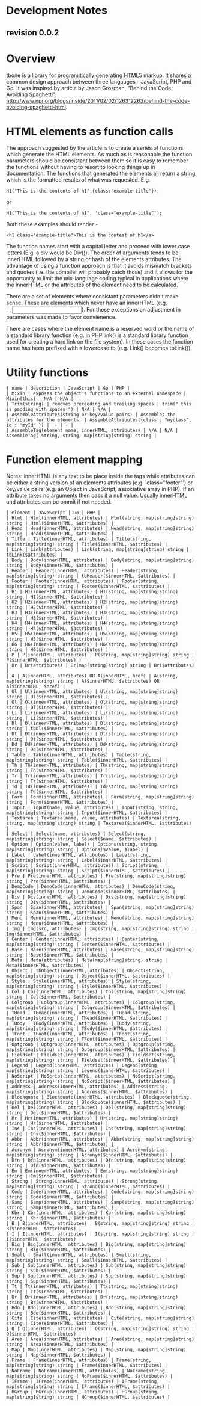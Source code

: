 Development Notes
=================
revision 0.0.2
--------------

# Overview

tbone is a library for programitically generating HTML5 markup. It shares a common design approach between three langauges - JavaScript, PHP and Go. It was inspired by article by Jason Grosman, "Behind the Code: Avoiding Spaghetti"; http://www.npr.org/blogs/inside/2011/02/02/126312263/behind-the-code-avoiding-spaghetti-html.

# HTML elements as function calls

The approach suggested by the article is to create a series of functions which generate the HTML elements. As much as is reasonable the function parameters should be consistant between them so it is easy to remember the functions without having to resort to looking things up in documentation. The functions that generated the elements all return a string which is the formatted results of what was requested. E.g.

    H1("This is the contents of h1",{class:"example-title"});

or

    H1("This is the contents of h1", 'class="example-title"');

Both these examples should render -

    <h1 class="example-title">This is the contest of h1</a>

The function names start with a capital letter and proceed with lower case letters (E.g. a div would be Div()). The order of arguments tends to be innerHTML followed by a string or hash of the elements attributes. The advantage of using a function approach is that it avoids mismatch brackets and quotes (i.e. the compiler will probably catch those) and it allows for the opportunity to limit the mix-language coding typical in applications where the innerHTML or the attributes of the element need to be calculated.

There are a set of elements where consistant parameters didn't make sense. These are elements which never have an innerHTML (e.g. <br />, <img />, <input />). For these exceptions an adjustment in parameters was made to favor convienence.

There are cases where the element name is a reserved word or the name of a standard library function (e.g. in PHP link() is a standard library function used for creating a hard link on the file system). In these cases the function name has been prefixed with a lowercase tb (e.g. Link() becomes tbLink()).

# Utility functions

    | name | description | JavaScript | Go | PHP |
    | Mixin | exposes the object's functions to an external namespace | Mixin(this) | N/A | N/A |
    | Trim(string) | removes preceeding and trailing spaces | trim(" this is padding with spaces ") | N/A | N/A |
    | AssembleAttributes(string or key/value pairs) | Assembles the attributes for the elements. | AssembleAttributes({class : "myclass", id : "myId" }) |  - | - |
    | AssembleTag(element_name, innerHTML, attributes) | N/A | N/A | AssembleTag( string, string, map[string]string) string |


# Function element mapping

Notes: innerHTML is any text to be place inside the tags while attributes can be either a string version of an elements attributes (e.g. 'class="footer"') or key/value pairs (e.g. an Object in JavaScript, associative array in PHP). If an attribute takes no arguments then pass it a null value. Usually innerHTML and attributes can be ommit if not needed.

    | element | JavaScript | Go | PHP |
    | Html | Html(innerHTML, attributes) | Html(string, map[string]string) string | Html($innerHTML, $attributes) |
    | Head | Head(innerHTML, attributes) | Head(string, map[string]string) string | Head($innerHTML, $attributes) |
    | Title | Title(innerHTML, attributes) | Title(string, map[string]string) string | Title($innerHTML, $attributes) |
    | Link | Link(attributes) | Link(string, map[string]string) string | tbLink($attributes) |
    | Body | Body(innerHTML, attributes) | Body(string, map[string]string) string | Body($innerHTML, $attributes) |
    | Header | Header(innerHTML, attributes) | Header(string, map[string]string) string | tbHeader($innerHTML, $attributes) |
    | Footer | Footer(innerHTML, attributes) | Footer(string, map[string]string) string | Footer($innerHTML, $attributes) |
    | H1 | H1(innerHTML, attributes) | H1(string, map[string]string) string | H1($innerHTML, $attributes) |
    | H2 | H2(innerHTML, attributes) | H2(string, map[string]string) string | H2($innerHTML, $attributes) |
    | H3 | H3(innerHTML, attributes) | H3(string, map[string]string) string | H3($innerHTML, $attributes) |
    | H4 | H4(innerHTML, attributes) | H4(string, map[string]string) string | H4($innerHTML, $attributes) |
    | H5 | H5(innerHTML, attributes) | H5(string, map[string]string) string | H5($innerHTML, $attributes) |
    | H6 | H6(innerHTML, attributes) | H6(string, map[string]string) string | H6($innerHTML, $attributes) |
    | P | P(innerHTML, attributes) | P(string, map[string]string) string | P($innerHTML, $attributes) |
    | Br | Br(attributes) | Br(map[string]string) string | Br($attributes) |
    | A | A(innerHTML, attributes) OR A(innerHTML, href) | A(string, map[string]string) string | A($innerHTML, $attributes) OR A($innerHTML, $href) |
    | Ul | Ul(innerHTML, attributes) | Ul(string, map[string]string) string | Ul($innerHTML, $attributes) |
    | Ol | Ol(innerHTML, attributes) | Ol(string, map[string]string) string | Ol($innerHTML, $attributes) |
    | Li | Li(innerHTML, attributes) | Li(string, map[string]string) string | Li($innerHTML, $attributes) |
    | Dl | Dl(innerHTML, attributes) | Dl(string, map[string]string) string | tbDl($innerHTML, $attributes) |
    | Dt | Dt(innerHTML, attributes) | Dt(string, map[string]string) string | Dt($innerHTML, $attributes) |
    | Dd | Dd(innerHTML, attributes) | Dd(string, map[string]string) string | Dd($innerHTML, $attributes) |
    | Table | Table(innerHTML, attributes) | Table(string, map[string]string) string | Table($innerHTML, $attributes) |
    | Th | Th(innerHTML, attributes) | Th(string, map[string]string) string | Th($innerHTML, $attributes) |
    | Tr | Tr(innerHTML, attributes) | Tr(string, map[string]string) string | Tr($innerHTML, $attributes) |
    | Td | Td(innerHTML, attributes) | Td(string, map[string]string) string | Td($innerHTML, $attributes) |
    | Form | Form(innerHTML, attributes) | Form(string, map[string]string) string | Form($innerHTML, $attributes) |
    | Input | Input(name, value, attributes) | Input(string, string, map[string]string) string | Input($innerHTML, $attributes) |
    | Textarea | Textarea(name, value, attributes) | Textarea(string, string, map[string]string) string | Textarea($innerHTML, $attributes) |
    | Select | Select(name, attributes) | Select(string, map[string]string) string | Select($name, $attributes) |
    | Option | Option(value, label) | Options(string, string, map[string]string) string | Options($value, $label) |
    | Label | Label(innerHTML, attributes) | Label(string, map[string]string) string | Label($innerHTML, $attributes) |
    | Script | Script(innerHTML, attributes) | Script(string, map[string]string) string | Script($innerHTML, $attributes) |
    | Pre | Pre(innerHTML, attributes) | Pre(string, map[string]string) string | Pre($innerHTML, $attributes) |
    | DemoCode | DemoCode(innerHTML, attributes) | DemoCode(string, map[string]string) string | DemoCode($innerHTML, $attributes) |
    | Div | Div(innerHTML, attributes) | Div(string, map[string]string) string | Div($innerHTML, $attributes) |
    | Span | Span(innerHTML, attributes) | Span(string, map[string]string) string | Span($innerHTML, $attributes) |
    | Menu | Menu(innerHTML, attributes) | Menu(string, map[string]string) string | Menu($innerHTML, $attributes) |
    | Img | Img(src, attributes) | Img(string, map[string]string) string | Img($innerHTML, $attributes) |
    | Center | Center(innerHTML, attributes) | Center(string, map[string]string) string | Center($innerHTML, $attributes) |
    | Base | Base(innerHTML, attributes) | Base(string, map[string]string) string | Base($innerHTML, $attributes) |
    | Meta | Meta(attributes) | Meta(map[string]string) string | Meta($innerHTML, $attributes) |
    | Object | tbObject(innerHTML, attributes) | Object(string, map[string]string) string | Object($innerHTML, $attributes) |
    | Style | Style(innerHTML, attributes) | Style(string, map[string]string) string | Style($innerHTML, $attributes) |
    | Col | Col(innerHTML, attributes) | Col(string, map[string]string) string | Col($innerHTML, $attributes) |
    | Colgroup | Colgroup(innerHTML, attributes) | Colgroup(string, map[string]string) string | Colgroup($innerHTML, $attributes) |
    | THead | THead(innerHTML, attributes) | THead(string, map[string]string) string | THead($innerHTML, $attributes) |
    | TBody | TBody(innerHTML, attributes) | TBody(string, map[string]string) string | TBody($innerHTML, $attributes) |
    | TFoot | TFoot(innerHTML, attributes) | TFoot(string, map[string]string) string | TFoot($innerHTML, $attributes) |
    | Optgroup | Optgroup(innerHTML, attributes) | Optgroup(string, map[string]string) string | Optgroup($innerHTML, $attributes) |
    | Fieldset | Fieldset(innerHTML, attributes) | Fieldset(string, map[string]string) string | Fieldset($innerHTML, $attributes) |
    | Legend | Legend(innerHTML, attributes) | Legend(string, map[string]string) string | Legend($innerHTML, $attributes) |
    | NoScript | NoScript(innerHTML, attributes) | NoScript(string, map[string]string) string | NoScript($innerHTML, $attributes) |
    | Address | Address(innerHTML, attributes) | Address(string, map[string]string) string | Address($innerHTML, $attributes) |
    | Blockquote | Blockquote(innerHTML, attributes) | Blockquote(string, map[string]string) string | Blockquote($innerHTML, $attributes) |
    | Del | Del(innerHTML, attributes) | Del(string, map[string]string) string | Del($innerHTML, $attributes) |
    | Hr | Hr(innerHTML, attributes) | Hr(string, map[string]string) string | Hr($innerHTML, $attributes) |
    | Ins | Ins(innerHTML, attributes) | Ins(string, map[string]string) string | Ins($innerHTML, $attributes) |
    | Abbr | Abbr(innerHTML, attributes) | Abbr(string, map[string]string) string | Abbr($innerHTML, $attributes) |
    | Acronym | Acronym(innerHTML, attributes) | Acronym(string, map[string]string) string | Acronym($innerHTML, $attributes) |
    | Dfn | Dfn(innerHTML, attributes) | Dfn(string, map[string]string) string | Dfn($innerHTML, $attributes) |
    | Em | Em(innerHTML, attributes) | Em(string, map[string]string) string | Em($innerHTML, $attributes) |
    | Strong | Strong(innerHTML, attributes) | Strong(string, map[string]string) string | Strong($innerHTML, $attributes) |
    | Code | Code(innerHTML, attributes) | Code(string, map[string]string) string | Code($innerHTML, $attributes) |
    | Samp | Samp(innerHTML, attributes) | Samp(string, map[string]string) string | Samp($innerHTML, $attributes) |
    | Kbr | Kbr(innerHTML, attributes) | Kbr(string, map[string]string) string | Kbr($innerHTML, $attributes) |
    | B | B(innerHTML, attributes) | B(string, map[string]string) string | B($innerHTML, $attributes) |
    | I | I(innerHTML, attributes) | I(string, map[string]string) string | I($innerHTML, $attributes) |
    | Big | Big(innerHTML, attributes) | Big(string, map[string]string) string | Big($innerHTML, $attributes) |
    | Small | Small(innerHTML, attributes) | Small(string, map[string]string) string | Small($innerHTML, $attributes) |
    | Sub | Sub(innerHTML, attributes) | Sub(string, map[string]string) string | Sub($innerHTML, $attributes) |
    | Sup | Sup(innerHTML, attributes) | Sup(string, map[string]string) string | Sup($innerHTML, $attributes) |
    | Tt | Tt(innerHTML, attributes) | Tt(string, map[string]string) string | Tt($innerHTML, $attributes) |
    | Br | Br(innerHTML, attributes) | Br(string, map[string]string) string | Br($innerHTML, $attributes) |
    | Bdo | Bdo(innerHTML, attributes) | Bdo(string, map[string]string) string | Bdo($innerHTML, $attributes) |
    | Cite | Cite(innerHTML, attributes) | Cite(string, map[string]string) string | Cite($innerHTML, $attributes) |
    | Q | Q(innerHTML, attributes) | Q(string, map[string]string) string | Q($innerHTML, $attributes) |
    | Area | Area(innerHTML, attributes) | Area(string, map[string]string) string | Area($innerHTML, $attributes) |
    | Map | Map(innerHTML, attributes) | Map(string, map[string]string) string | Map($innerHTML, $attributes) |
    | Frame | Frame(innerHTML, attributes) | Frame(string, map[string]string) string | Frame($innerHTML, $attributes) |
    | NoFrame | NoFrame(innerHTML, attributes) | NoFrame(string, map[string]string) string | NoFrame($innerHTML, $attributes) |
    | IFrame | IFrame(innerHTML, attributes) | IFrame(string, map[string]string) string | IFrame($innerHTML, $attributes) |
    | HGroup | HGroup(innerHTML, attributes) | HGroup(string, map[string]string) string | HGroup($innerHTML, $attributes) |

